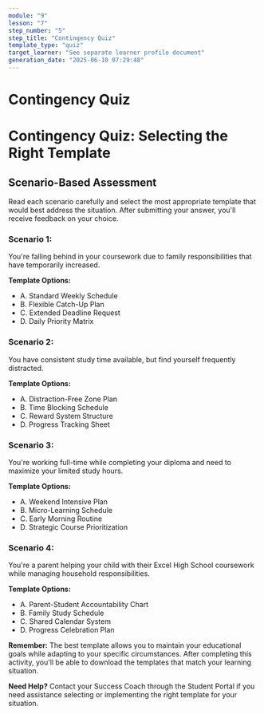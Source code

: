 ```yaml
---
module: "9"
lesson: "7"
step_number: "5"
step_title: "Contingency Quiz"
template_type: "quiz"
target_learner: "See separate learner profile document"
generation_date: "2025-06-10 07:29:48"
---
```


# Contingency Quiz

# Contingency Quiz: Selecting the Right Template

## Scenario-Based Assessment

Read each scenario carefully and select the most appropriate template that would best address the situation. After submitting your answer, you'll receive feedback on your choice.

### Scenario 1:
You're falling behind in your coursework due to family responsibilities that have temporarily increased.

**Template Options:**
- A. Standard Weekly Schedule
- B. Flexible Catch-Up Plan
- C. Extended Deadline Request
- D. Daily Priority Matrix

### Scenario 2:
You have consistent study time available, but find yourself frequently distracted.

**Template Options:**
- A. Distraction-Free Zone Plan
- B. Time Blocking Schedule
- C. Reward System Structure
- D. Progress Tracking Sheet

### Scenario 3:
You're working full-time while completing your diploma and need to maximize your limited study hours.

**Template Options:**
- A. Weekend Intensive Plan
- B. Micro-Learning Schedule
- C. Early Morning Routine
- D. Strategic Course Prioritization

### Scenario 4:
You're a parent helping your child with their Excel High School coursework while managing household responsibilities.

**Template Options:**
- A. Parent-Student Accountability Chart
- B. Family Study Schedule
- C. Shared Calendar System
- D. Progress Celebration Plan

**Remember:** The best template allows you to maintain your educational goals while adapting to your specific circumstances. After completing this activity, you'll be able to download the templates that match your learning situation.

**Need Help?** Contact your Success Coach through the Student Portal if you need assistance selecting or implementing the right template for your situation.